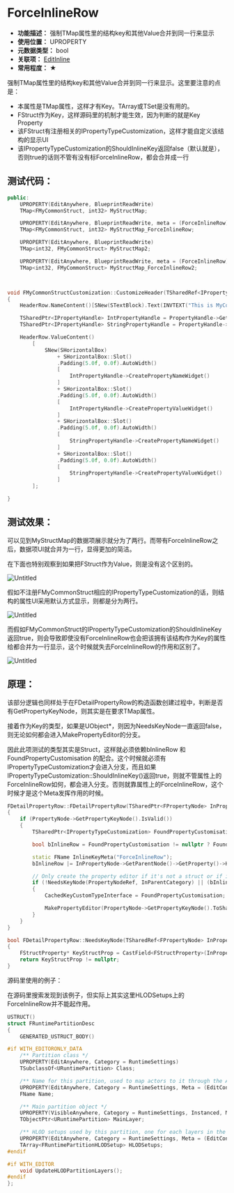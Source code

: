 ﻿# ForceInlineRow

- **功能描述：** 强制TMap属性里的结构key和其他Value合并到同一行来显示
- **使用位置：** UPROPERTY
- **元数据类型：** bool
- **关联项：** [EditInline](#Meta_DetailsPanel_EditInline)
- **常用程度：** ★

强制TMap属性里的结构key和其他Value合并到同一行来显示。这里要注意的点是：

- 本属性是TMap属性，这样才有Key。TArray或TSet是没有用的。
- FStruct作为Key，这样源码里的机制才能生效，因为判断的就是Key Property
- 该FStruct有注册相关的IPropertyTypeCustomization，这样才能自定义该结构的显示UI
- 该IPropertyTypeCustomization的ShouldInlineKey返回false（默认就是），否则true的话则不管有没有标ForceInlineRow，都会合并成一行

## 测试代码：

```cpp
public:
	UPROPERTY(EditAnywhere, BlueprintReadWrite)
	TMap<FMyCommonStruct, int32> MyStructMap;

	UPROPERTY(EditAnywhere, BlueprintReadWrite, meta = (ForceInlineRow))
	TMap<FMyCommonStruct, int32> MyStructMap_ForceInlineRow;

	UPROPERTY(EditAnywhere, BlueprintReadWrite)
	TMap<int32, FMyCommonStruct> MyStructMap2;

	UPROPERTY(EditAnywhere, BlueprintReadWrite, meta = (ForceInlineRow))
	TMap<int32, FMyCommonStruct> MyStructMap_ForceInlineRow2;



void FMyCommonStructCustomization::CustomizeHeader(TSharedRef<IPropertyHandle> PropertyHandle, FDetailWidgetRow& HeaderRow, IPropertyTypeCustomizationUtils& CustomizationUtils)
{
	HeaderRow.NameContent()[SNew(STextBlock).Text(INVTEXT("This is MyCommonStruct"))];

	TSharedPtr<IPropertyHandle> IntPropertyHandle = PropertyHandle->GetChildHandle(GET_MEMBER_NAME_CHECKED(FMyCommonStruct, MyInt));
	TSharedPtr<IPropertyHandle> StringPropertyHandle = PropertyHandle->GetChildHandle(GET_MEMBER_NAME_CHECKED(FMyCommonStruct, MyString));

	HeaderRow.ValueContent()
		[
			SNew(SHorizontalBox)
				+ SHorizontalBox::Slot()
				.Padding(5.0f, 0.0f).AutoWidth()
				[
					IntPropertyHandle->CreatePropertyNameWidget()
				]
				+ SHorizontalBox::Slot()
				.Padding(5.0f, 0.0f).AutoWidth()
				[
					IntPropertyHandle->CreatePropertyValueWidget()
				]
				+ SHorizontalBox::Slot()
				.Padding(5.0f, 0.0f).AutoWidth()
				[
					StringPropertyHandle->CreatePropertyNameWidget()
				]
				+ SHorizontalBox::Slot()
				.Padding(5.0f, 0.0f).AutoWidth()
				[
					StringPropertyHandle->CreatePropertyValueWidget()
				]
		];

}
```

## 测试效果：

可以见到MyStructMap的数据项展示就分为了两行。而带有ForceInlineRow之后，数据项UI就合并为一行，显得更加的简洁。

在下面也特别观察到如果把FStruct作为Value，则是没有这个区别的。

![Untitled](Meta_DetailsPanel_ForceInlineRow_Untitled.png)

假如不注册FMyCommonStruct相应的IPropertyTypeCustomization的话，则结构的属性UI采用默认方式显示，则都是分为两行。

![Untitled](Meta_DetailsPanel_ForceInlineRow_Untitled_1.png)

而假如FMyCommonStruct的IPropertyTypeCustomization的ShouldInlineKey返回true，则会导致即使没有ForceInlineRow也会把该拥有该结构作为Key的属性给都合并为一行显示，这个时候就失去ForceInlineRow的作用和区别了。

![Untitled](Meta_DetailsPanel_ForceInlineRow_Untitled_2.png)

## 原理：

该部分逻辑也同样处于在FDetailPropertyRow的构造函数创建过程中，判断是否有GetPropertyKeyNode，则其实是在要求TMap属性。

接着作为Key的类型，如果是UObject*，则因为NeedsKeyNode一直返回false，则无论如何都会进入MakePropertyEditor的分支。

因此此项测试的类型其实是Struct，这样就必须依赖bInlineRow 和FoundPropertyCustomisation 的配合。这个时候就必须有IPropertyTypeCustomization才会进入分支，而且如果IPropertyTypeCustomization::ShouldInlineKey()返回true，则就不管属性上的ForceInlineRow如何，都会进入分支。否则就靠属性上的ForceInlineRow，这个时候才是这个Meta发挥作用的时候。

```cpp
FDetailPropertyRow::FDetailPropertyRow(TSharedPtr<FPropertyNode> InPropertyNode, TSharedRef<FDetailCategoryImpl> InParentCategory, TSharedPtr<FComplexPropertyNode> InExternalRootNode)
{
	if (PropertyNode->GetPropertyKeyNode().IsValid())
	{
		TSharedPtr<IPropertyTypeCustomization> FoundPropertyCustomisation = GetPropertyCustomization(PropertyNode->GetPropertyKeyNode().ToSharedRef(), ParentCategory.Pin().ToSharedRef());

		bool bInlineRow = FoundPropertyCustomisation != nullptr ? FoundPropertyCustomisation->ShouldInlineKey() : false;

		static FName InlineKeyMeta("ForceInlineRow");
		bInlineRow |= InPropertyNode->GetParentNode()->GetProperty()->HasMetaData(InlineKeyMeta);

		// Only create the property editor if it's not a struct or if it requires to be inlined (and has customization)
		if (!NeedsKeyNode(PropertyNodeRef, InParentCategory) || (bInlineRow && FoundPropertyCustomisation != nullptr))
		{
			CachedKeyCustomTypeInterface = FoundPropertyCustomisation;

			MakePropertyEditor(PropertyNode->GetPropertyKeyNode().ToSharedRef(), Utilities, PropertyKeyEditor);
		}
	}
}

bool FDetailPropertyRow::NeedsKeyNode(TSharedRef<FPropertyNode> InPropertyNode, TSharedRef<FDetailCategoryImpl> InParentCategory)
{
	FStructProperty* KeyStructProp = CastField<FStructProperty>(InPropertyNode->GetPropertyKeyNode()->GetProperty());
	return KeyStructProp != nullptr;
}
```

源码里使用的例子：

在源码里搜索发现到该例子，但实际上其实这里HLODSetups上的ForceInlineRow并不能起作用。

```cpp
USTRUCT()
struct FRuntimePartitionDesc
{
	GENERATED_USTRUCT_BODY()

#if WITH_EDITORONLY_DATA
	/** Partition class */
	UPROPERTY(EditAnywhere, Category = RuntimeSettings)
	TSubclassOf<URuntimePartition> Class;

	/** Name for this partition, used to map actors to it through the Actor.RuntimeGrid property  */
	UPROPERTY(EditAnywhere, Category = RuntimeSettings, Meta = (EditCondition = "Class != nullptr", HideEditConditionToggle))
	FName Name;

	/** Main partition object */
	UPROPERTY(VisibleAnywhere, Category = RuntimeSettings, Instanced, Meta = (EditCondition = "Class != nullptr", HideEditConditionToggle, NoResetToDefault, TitleProperty = "Name"))
	TObjectPtr<URuntimePartition> MainLayer;

	/** HLOD setups used by this partition, one for each layers in the hierarchy */
	UPROPERTY(EditAnywhere, Category = RuntimeSettings, Meta = (EditCondition = "Class != nullptr", HideEditConditionToggle, ForceInlineRow))
	TArray<FRuntimePartitionHLODSetup> HLODSetups;
#endif

#if WITH_EDITOR
	void UpdateHLODPartitionLayers();
#endif
};
```